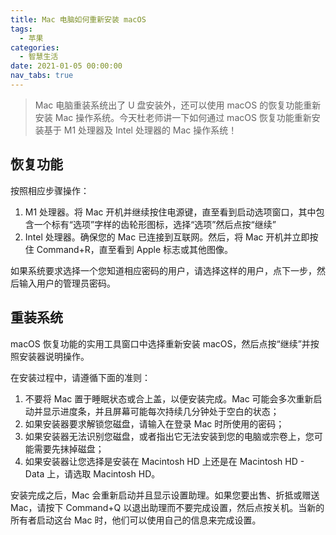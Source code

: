 ```yaml
---
title: Mac 电脑如何重新安装 macOS
tags:
  - 苹果
categories:
  - 智慧生活
date: 2021-01-05 00:00:00
nav_tabs: true
---
```


> Mac 电脑重装系统出了 U 盘安装外，还可以使用 macOS 的恢复功能重新安装 Mac 操作系统。今天杜老师讲一下如何通过 macOS 恢复功能重新安装基于 M1 处理器及 Intel 处理器的 Mac 操作系统！

<!-- more -->

## 恢复功能

按照相应步骤操作：

1. M1 处理器。将 Mac 开机并继续按住电源键，直至看到启动选项窗口，其中包含一个标有“选项”字样的齿轮形图标，选择“选项”然后点按“继续”
2. Intel 处理器。确保您的 Mac 已连接到互联网。然后，将 Mac 开机并立即按住 Command+R，直至看到 Apple 标志或其他图像。

如果系统要求选择一个您知道相应密码的用户，请选择这样的用户，点下一步，然后输入用户的管理员密码。

## 重装系统

macOS 恢复功能的实用工具窗口中选择重新安装 macOS，然后点按“继续”并按照安装器说明操作。

在安装过程中，请遵循下面的准则：

1. 不要将 Mac 置于睡眠状态或合上盖，以便安装完成。Mac 可能会多次重新启动并显示进度条，并且屏幕可能每次持续几分钟处于空白的状态；
2. 如果安装器要求解锁您磁盘，请输入在登录 Mac 时所使用的密码；
3. 如果安装器无法识别您磁盘，或者指出它无法安装到您的电脑或宗卷上，您可能需要先抹掉磁盘；
4. 如果安装器让您选择是安装在 Macintosh HD 上还是在 Macintosh HD - Data 上，请选取 Macintosh HD。

安装完成之后，Mac 会重新启动并且显示设置助理。如果您要出售、折抵或赠送 Mac，请按下 Command+Q 以退出助理而不要完成设置，然后点按关机。当新的所有者启动这台 Mac 时，他们可以使用自己的信息来完成设置。
